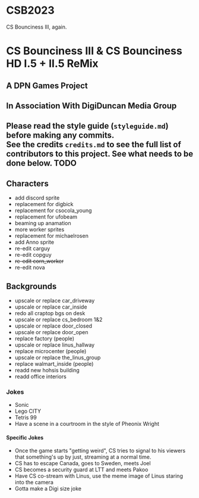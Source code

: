 # CSB2023
CS Bounciness III, again.
# CS Bounciness III & CS Bounciness HD I.5 + II.5 ReMix

## A **DPN Games** Project
## In Association With **DigiDuncan Media Group**

Please read the **style guide** (`styleguide.md`) before making any commits.  
See the **credits** `credits.md` to see the full list of contributors to this project.
See what needs to be done below.
TODO
------
Characters
---
* add discord sprite
* replacement for digbick
* replacement for csocola_young
* replacement for ufobeam
* beaming up anamation
* more worker sprites
* replacement for michaelrosen
* add Anno sprite
* re-edit carguy
* re-edit copguy
* ~~re-edit corn_worker~~
* re-edit nova

Backgrounds
---
* upscale or replace car_driveway
* upscale or replace car_inside
* redo all craptop bgs on desk
* upscale or replace cs_bedroom 1&2
* upscale or replace door_closed
* upscale or replace door_open
* replace factory (people)
* upscale or replace linus_hallway
* replace microcenter (people)
* upscale or replace the_linus_group
* replace walmart_inside (people)
* readd new hohsis building
* readd office interiors

### Jokes
* Sonic
* Lego CITY
* Tetris 99
* Have a scene in a courtroom in the style of Pheonix Wright
#### Specific Jokes
* Once the game starts "getting weird", CS tries to signal to his viewers that something's up by just, streaming at a normal time.
* CS has to escape Canada, goes to Sweden, meets Joel
* CS becomes a security guard at LTT and meets Pakoo
* Have CS co-stream with Linus, use the meme image of Linus staring into the camera
* Gotta make a Digi size joke
